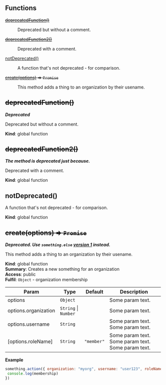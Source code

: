 ## Functions

<dl>
<dt><del><a href="#deprecatedFunction">deprecatedFunction()</a></del></dt>
<dd><p>Deprecated but without a comment.</p>
</dd>
<dt><del><a href="#deprecatedFunction2">deprecatedFunction2()</a></del></dt>
<dd><p>Deprecated with a comment.</p>
</dd>
<dt><a href="#notDeprecated">notDeprecated()</a></dt>
<dd><p>A function that&#39;s not deprecated - for comparison.</p>
</dd>
<dt><del><a href="#create">create(options)</a> ⇒ <code>Promise</code></del></dt>
<dd><p>This method adds a thing to an organization by their usename.</p>
</dd>
</dl>

<a name="deprecatedFunction"></a>

## ~~deprecatedFunction()~~
***Deprecated***

Deprecated but without a comment.

**Kind**: global function  
<a name="deprecatedFunction2"></a>

## ~~deprecatedFunction2()~~
***The method is deprecated just because.***

Deprecated with a comment.

**Kind**: global function  
<a name="notDeprecated"></a>

## notDeprecated()
A function that's not deprecated - for comparison.

**Kind**: global function  
<a name="create"></a>

## ~~create(options) ⇒ <code>Promise</code>~~
***Deprecated. Use `something.else` [version 1](http://www.google.com) instead.***

This method adds a thing to an organization by their usename.

**Kind**: global function  
**Summary**: Creates a new something for an organization  
**Access**: public  
**Fulfil**: <code>Object</code> - organization membership  

| Param | Type | Default | Description |
| --- | --- | --- | --- |
| options | <code>Object</code> |  | Some param text. |
| options.organization | <code>String</code> \| <code>Number</code> |  | Some param text. |
| options.username | <code>String</code> |  | Some param text. Some param text. |
| [options.roleName] | <code>String</code> | <code>&quot;member&quot;</code> | Some param text. Some param text. Some param text. |

**Example**  
```js
something.action({ organization: "myorg", username: "user123", roleName: "member" }).then(function(membership) {
 console.log(membership)
})
```
